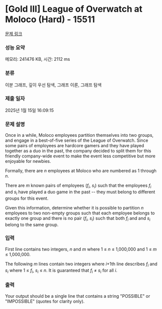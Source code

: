 # [Gold III] League of Overwatch at Moloco (Hard) - 15511 

[문제 링크](https://www.acmicpc.net/problem/15511) 

### 성능 요약

메모리: 241476 KB, 시간: 2112 ms

### 분류

이분 그래프, 깊이 우선 탐색, 그래프 이론, 그래프 탐색

### 제출 일자

2025년 1월 15일 16:09:15

### 문제 설명

<p>Once in a while, Moloco employees partition themselves into two groups, and engage in a best-of-five series of the League of Overwatch. Since some pairs of employees are hardcore gamers and they have played together as a duo in the past, the company decided to split them for this friendly company-wide event to make the event less competitive but more enjoyable for newbies.</p>

<p>Formally, there are <em>n</em> employees at Moloco who are numbered as 1 through <em>n</em>. </p>

<p>There are <em>m</em> known pairs of employees (<em>f<sub>i</sub></em>, <em>s<sub>i</sub></em>) such that the employees <em>f<sub>i</sub></em> and <em>s<sub>i</sub></em> have played a duo game in the past -- they must belong to different groups for this event.</p>

<p>Given this information, determine whether it is possible to partition <em>n</em> employees to two non-empty groups such that each employee belongs to exactly one group and there is no pair (<em>f<sub>i</sub></em>, <em>s<sub>i</sub></em>) such that both <em>f<sub>i</sub></em> and and <em>s<sub>i</sub></em> belong to the same group.</p>

### 입력 

 <p>First line contains two integers, <em>n</em> and <em>m</em> where 1 ≤ <em>n</em> ≤ 1,000,000 and 1 ≤ <em>m</em> ≤ 1,000,000.</p>

<p>The following <em>m</em> lines contain two integers where <em>i</em>+1th line describes <em>f<sub>i</sub></em> and <em>s<sub>i</sub></em> where 1 ≤ <em>f<sub>i</sub></em>, <em>s<sub>i</sub></em> ≤ <em>n</em>. It is guaranteed that <em>f<sub>i</sub></em> ≠ <em>s<sub>i</sub></em> for all <em>i</em>.</p>

### 출력 

 <p>Your output should be a single line that contains a string "POSSIBLE" or "IMPOSSIBLE" (quotes for clarity only). </p>

